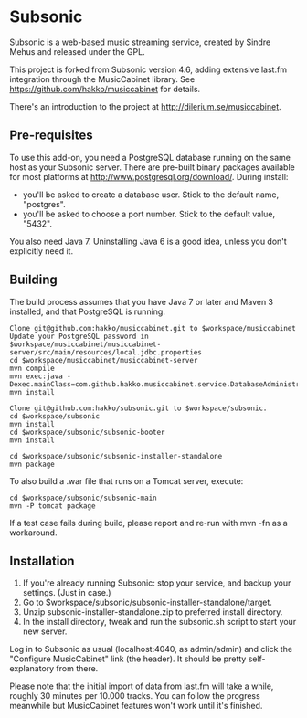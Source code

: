 Subsonic
========

Subsonic is a web-based music streaming service, created by Sindre Mehus and released under the GPL.

This project is forked from Subsonic version 4.6, adding extensive last.fm integration through the MusicCabinet library. See https://github.com/hakko/musiccabinet for details.

There's an introduction to the project at http://dilerium.se/musiccabinet.

Pre-requisites
--------------

To use this add-on, you need a PostgreSQL database running on the same host as your Subsonic server.
There are pre-built binary packages available for most platforms at http://www.postgresql.org/download/.
During install:
* you'll be asked to create a database user. Stick to the default name, "postgres".
* you'll be asked to choose a port number. Stick to the default value, "5432".

You also need Java 7. Uninstalling Java 6 is a good idea, unless you don't explicitly need it.

Building
--------

The build process assumes that you have Java 7 or later and Maven 3 installed, and that PostgreSQL is running.

    Clone git@github.com:hakko/musiccabinet.git to $workspace/musiccabinet
    Update your PostgreSQL password in $workspace/musiccabinet/musiccabinet-server/src/main/resources/local.jdbc.properties
    cd $workspace/musiccabinet/musiccabinet-server
    mvn compile
    mvn exec:java -Dexec.mainClass=com.github.hakko.musiccabinet.service.DatabaseAdministrationService
    mvn install

    Clone git@github.com:hakko/subsonic.git to $workspace/subsonic.
    cd $workspace/subsonic
    mvn install
    cd $workspace/subsonic/subsonic-booter
    mvn install

    cd $workspace/subsonic/subsonic-installer-standalone
    mvn package

To also build a .war file that runs on a Tomcat server, execute:

    cd $workspace/subsonic/subsonic-main
    mvn -P tomcat package

If a test case fails during build, please report and re-run with mvn -fn as a workaround.

Installation
------------

1. If you're already running Subsonic: stop your service, and backup your settings. (Just in case.)
2. Go to $workspace/subsonic/subsonic-installer-standalone/target.
3. Unzip subsonic-installer-standalone.zip to preferred install directory.
4. In the install directory, tweak and run the subsonic.sh script to start your new server.

Log in to Subsonic as usual (localhost:4040, as admin/admin) and click the "Configure MusicCabinet" link (the header). It should be pretty self-explanatory from there.

Please note that the initial import of data from last.fm will take a while, roughly 30 minutes per 10.000 tracks. You can follow the progress meanwhile but MusicCabinet features won't work until it's finished.
